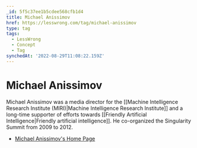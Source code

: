```yaml
---
_id: 5f5c37ee1b5cdee568cfb1d4
title: Michael Anissimov
href: https://lesswrong.com/tag/michael-anissimov
type: tag
tags:
  - LessWrong
  - Concept
  - Tag
synchedAt: '2022-08-29T11:08:22.159Z'
---
```

# Michael Anissimov

Michael Anissimov was a media director for the [[Machine Intelligence Research Institute (MIRI)|Machine Intelligence Research Institute]] and a long-time supporter of efforts towards [[Friendly Artificial Intelligence|Friendly artificial intelligence]]. He co-organized the Singularity Summit from 2009 to 2012.

*   [Michael Anissimov's Home Page](http://www.acceleratingfuture.com/michael/blog/)